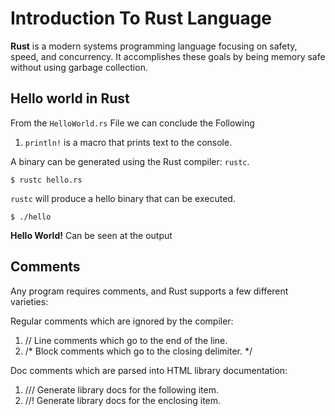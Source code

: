 # Introduction To Rust Language

**Rust** is a modern systems programming language focusing on safety, speed, and concurrency. It accomplishes these goals by being memory safe without using garbage collection.

## Hello world in Rust

From the `HelloWorld.rs` File we can conclude the Following

1. `println!` is a macro that prints text to the console.

A binary can be generated using the Rust compiler: `rustc`.
```
$ rustc hello.rs

```

`rustc` will produce a hello binary that can be executed.
```
$ ./hello
```

**Hello World!** Can be seen at the output

## Comments
Any program requires comments, and Rust supports a few different varieties:

Regular comments which are ignored by the compiler:
1. // Line comments which go to the end of the line.
2. /* Block comments which go to the closing delimiter. */

Doc comments which are parsed into HTML library documentation:
1. /// Generate library docs for the following item.
2. //! Generate library docs for the enclosing item.